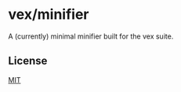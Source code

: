 # vex/minifier

A (currently) minimal minifier built for the vex suite.

## License

[MIT](../LICENSE)
